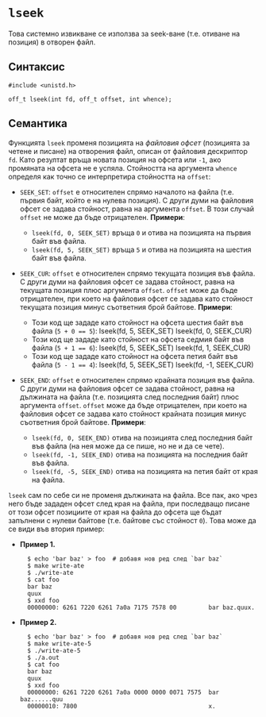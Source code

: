 # `lseek`

Това системно извикване се използва за seek-ване (т.е. отиване на позиция) в отворен файл.


## Синтаксис

	#include <unistd.h>

    off_t lseek(int fd, off_t offset, int whence);


## Семантика

Функцията `lseek` променя позицията на *файловия офсет* (позицията за четене и писане) на отворения файл, описан от файловия дескриптор `fd`.  Като резултат връща новата позиция на офсета или `-1`, ако промяната на офсета не е успяла.  Стойността на аргумента `whence` определя как точно се интерпретира стойността на `offset`:

* `SEEK_SET`: `offset` е относителен спрямо началото на файла (т.е. първия байт, който е на нулева позиция). С други думи на файловия офсет се задава стойност, равна на аргумента `offset`.  В този случай `offset` не може да бъде отрицателен.
**Примери**:
	* `lseek(fd, 0, SEEK_SET)` връща `0` и отива на позицията на първия байт във файла.
	* `lseek(fd, 5, SEEK_SET)` връща `5` и отива на позицията на шестия байт във файла.

* `SEEK_CUR`: `offset` е относителен спрямо текущата позиция във файла.  С други думи на файловия офсет се задава стойност, равна на текущата позиция плюс аргумента `offset`.  `offset` може да бъде отрицателен, при което на файловия офсет се задава като стойност текущата позиция минус съответния брой байтове.
**Примери**:
	* Този код ще зададе като стойност на офсета шестия байт във файла (`5 + 0 == 5`):
			lseek(fd, 5, SEEK_SET)
			lseek(fd, 0, SEEK_CUR)
	* Този код ще зададе като стойност на офсета седмия байт във файла (`5 + 1 == 6`):
			lseek(fd, 5, SEEK_SET)
			lseek(fd, 1, SEEK_CUR)
	* Този код ще зададе като стойност на офсета петия байт във файла (`5 - 1 == 4`):
			lseek(fd, 5, SEEK_SET)
			lseek(fd, -1, SEEK_CUR)

* `SEEK_END`: `offset` е относителен спрямо крайната позиция във файла.  С други думи на файловия офсет се задава стойност, равна на дължината на файла (т.е. позицията след последния байт) плюс аргумента `offset`.  `offset` може да бъде отрицателен, при което на файловия офсет се задава като стойност крайната позиция минус съответния брой байтове.
**Примери**:
	* `lseek(fd, 0, SEEK_END)` отива на позицията след последния байт във файла (на нея може да се пише, но не и да се чете).
	* `lseek(fd, -1, SEEK_END)` отива на позицията на последния байт във файла.
	* `lseek(fd, -5, SEEK_END)` отива на позицията на петия байт от края на файла.

`lseek` сам по себе си не променя дължината на файла.  Все пак, ако чрез него бъде зададен офсет след края на файла, при последващо писане от този офсет позициите от края на файла до офсета ще бъдат запълнени с нулеви байтове (т.е. байтове със стойност `0`).  Това може да се види във втория пример:

* **Пример 1.**

		$ echo 'bar baz' > foo  # добавя нов ред след `bar baz`
        $ make write-ate
        $ ./write-ate
        $ cat foo
        bar baz
        quux
        $ xxd foo
        00000000: 6261 7220 6261 7a0a 7175 7578 00         bar baz.quux.

* **Пример 2.**

		$ echo 'bar baz' > foo  # добавя нов ред след `bar baz`
        $ make write-ate-5
        $ ./write-ate-5
        $ ./a.out
        $ cat foo
        bar baz
        quux
        $ xxd foo
		00000000: 6261 7220 6261 7a0a 0000 0000 0071 7575  bar baz......quu
		00000010: 7800                                     x.
